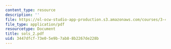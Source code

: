 ```yaml
---
content_type: resource
description: ''
file: https://ol-ocw-studio-app-production.s3.amazonaws.com/courses/3-45-magnetic-materials-spring-2004/3447dfcf73e05e9b7ab88b2267de228b_sols_2.pdf
file_type: application/pdf
resourcetype: Document
title: sols_2.pdf
uid: 3447dfcf-73e0-5e9b-7ab8-8b2267de228b
---
```

